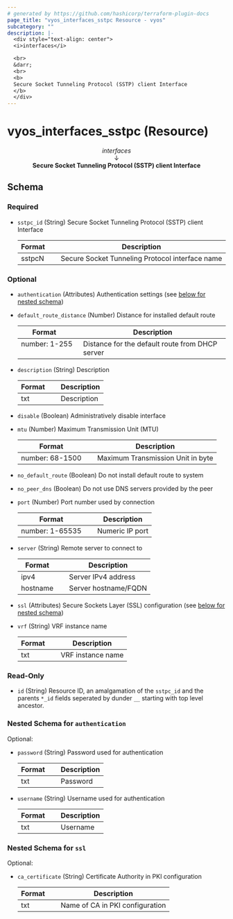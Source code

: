 ```yaml
---
# generated by https://github.com/hashicorp/terraform-plugin-docs
page_title: "vyos_interfaces_sstpc Resource - vyos"
subcategory: ""
description: |-
  <div style="text-align: center">
  <i>interfaces</i>

  <br>
  &darr;
  <br>
  <b>
  Secure Socket Tunneling Protocol (SSTP) client Interface
  </b>
  </div>
---
```


# vyos_interfaces_sstpc (Resource)

<div style="text-align: center">
<i>interfaces</i>

<br>
&darr;
<br>
<b>
Secure Socket Tunneling Protocol (SSTP) client Interface
</b>
</div>



<!-- schema generated by tfplugindocs -->
## Schema

### Required

- `sstpc_id` (String) Secure Socket Tunneling Protocol (SSTP) client Interface

    |  Format &emsp; | Description  |
    |----------|---------------|
    |  sstpcN  &emsp; |  Secure Socket Tunneling Protocol interface name  |

### Optional

- `authentication` (Attributes) Authentication settings (see [below for nested schema](#nestedatt--authentication))
- `default_route_distance` (Number) Distance for installed default route

    |  Format &emsp; | Description  |
    |----------|---------------|
    |  number: 1-255  &emsp; |  Distance for the default route from DHCP server  |
- `description` (String) Description

    |  Format &emsp; | Description  |
    |----------|---------------|
    |  txt  &emsp; |  Description  |
- `disable` (Boolean) Administratively disable interface
- `mtu` (Number) Maximum Transmission Unit (MTU)

    |  Format &emsp; | Description  |
    |----------|---------------|
    |  number: 68-1500  &emsp; |  Maximum Transmission Unit in byte  |
- `no_default_route` (Boolean) Do not install default route to system
- `no_peer_dns` (Boolean) Do not use DNS servers provided by the peer
- `port` (Number) Port number used by connection

    |  Format &emsp; | Description  |
    |----------|---------------|
    |  number: 1-65535  &emsp; |  Numeric IP port  |
- `server` (String) Remote server to connect to

    |  Format &emsp; | Description  |
    |----------|---------------|
    |  ipv4  &emsp; |  Server IPv4 address  |
    |  hostname  &emsp; |  Server hostname/FQDN  |
- `ssl` (Attributes) Secure Sockets Layer (SSL) configuration (see [below for nested schema](#nestedatt--ssl))
- `vrf` (String) VRF instance name

    |  Format &emsp; | Description  |
    |----------|---------------|
    |  txt  &emsp; |  VRF instance name  |

### Read-Only

- `id` (String) Resource ID, an amalgamation of the `sstpc_id` and the parents `*_id` fields seperated by dunder `__` starting with top level ancestor.

<a id="nestedatt--authentication"></a>
### Nested Schema for `authentication`

Optional:

- `password` (String) Password used for authentication

    |  Format &emsp; | Description  |
    |----------|---------------|
    |  txt  &emsp; |  Password  |
- `username` (String) Username used for authentication

    |  Format &emsp; | Description  |
    |----------|---------------|
    |  txt  &emsp; |  Username  |


<a id="nestedatt--ssl"></a>
### Nested Schema for `ssl`

Optional:

- `ca_certificate` (String) Certificate Authority in PKI configuration

    |  Format &emsp; | Description  |
    |----------|---------------|
    |  txt  &emsp; |  Name of CA in PKI configuration  |
